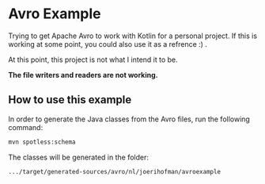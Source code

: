 # Avro Example

Trying to get Apache Avro to work with Kotlin for a personal project. If this is working at some point, you could also use it as a refrence :) .

At this point, this project is not what I intend it to be. 

**The file writers and readers are not working.**

## How to use this example

In order to generate the Java classes from the Avro files, run the following command:

```cmd
mvn spotless:schema
```

The classes will be generated in the folder:

```
.../target/generated-sources/avro/nl/joerihofman/avroexample
```
